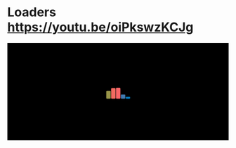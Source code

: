 # Loaders https://youtu.be/oiPkswzKCJg
<p align="center">
  <img src="preview.png" alt="preview del proyecto"  width="1600">
</p>